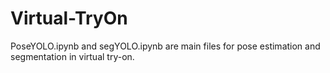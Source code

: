 # Virtual-TryOn
PoseYOLO.ipynb and segYOLO.ipynb are main files for pose estimation and segmentation in virtual try-on.
